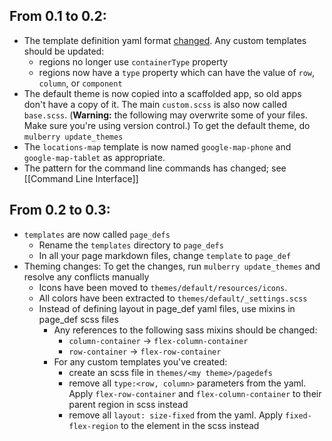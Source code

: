 ## From 0.1 to 0.2:

* The template definition yaml format [changed](https://github.com/Toura/mulberry/pull/91). Any custom templates should be updated:
    * regions no longer use `containerType` property
    * regions now have a `type` property which can have the value of `row`, `column`, or `component` 
* The default theme is now copied into a scaffolded app, so old apps don't have a copy of it. The main `custom.scss` is also now called `base.scss`. (**Warning:** the following may overwrite some of your files. Make sure you're using version control.) To get the default theme, do `mulberry update_themes`
* The `locations-map` template is now named `google-map-phone` and `google-map-tablet` as appropriate.
* The pattern for the command line commands has changed; see [[Command Line Interface]]

## From 0.2 to 0.3:

* `templates` are now called `page_defs`
  * Rename the `templates` directory to `page_defs`
  * In all your page markdown files, change `template` to `page_def`
* Theming changes: To get the changes, run `mulberry update_themes` and resolve any conflicts manually
  * Icons have been moved to `themes/default/resources/icons`. 
  * All colors have been extracted to `themes/default/_settings.scss`
  * Instead of defining layout in page_def yaml files, use mixins in page_def scss files
    * Any references to the following sass mixins should be changed:
      * `column-container` -> `flex-column-container`
      * `row-container` -> `flex-row-container`
    * For any custom templates you've created:
      * create an scss file in `themes/<my theme>/pagedefs`
      * remove all `type:<row, column>` parameters from the yaml. Apply `flex-row-container` and `flex-column-container` to their parent region in scss instead
      * remove all `layout: size-fixed` from the yaml. Apply `fixed-flex-region` to the element in the scss instead


